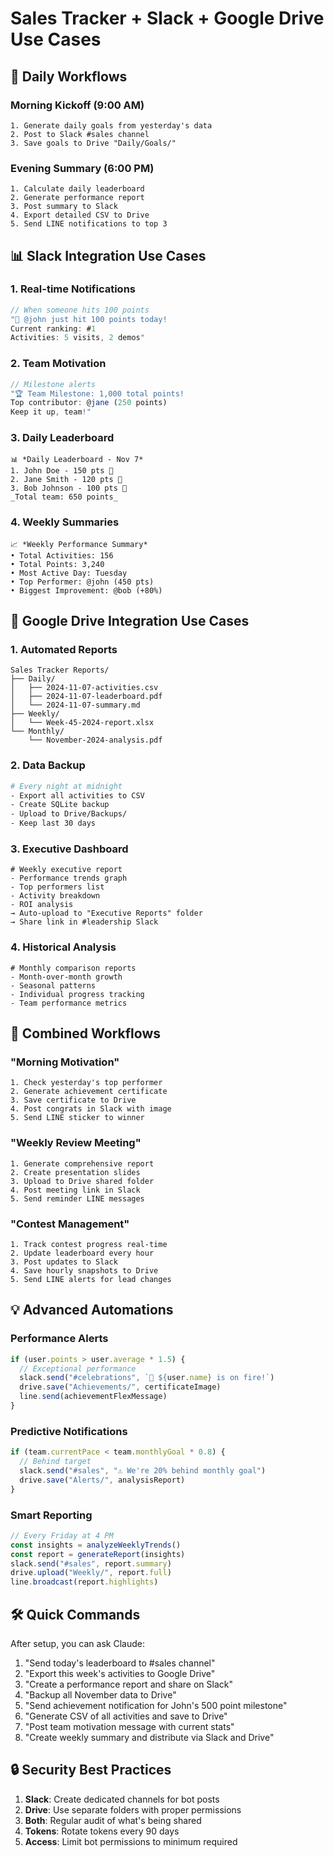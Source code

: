 # Sales Tracker + Slack + Google Drive Use Cases

## 🎯 Daily Workflows

### Morning Kickoff (9:00 AM)
```
1. Generate daily goals from yesterday's data
2. Post to Slack #sales channel
3. Save goals to Drive "Daily/Goals/"
```

### Evening Summary (6:00 PM)
```
1. Calculate daily leaderboard
2. Generate performance report
3. Post summary to Slack
4. Export detailed CSV to Drive
5. Send LINE notifications to top 3
```

## 📊 Slack Integration Use Cases

### 1. Real-time Notifications
```javascript
// When someone hits 100 points
"🎉 @john just hit 100 points today! 
Current ranking: #1
Activities: 5 visits, 2 demos"
```

### 2. Team Motivation
```javascript
// Milestone alerts
"🏆 Team Milestone: 1,000 total points!
Top contributor: @jane (250 points)
Keep it up, team!"
```

### 3. Daily Leaderboard
```
📊 *Daily Leaderboard - Nov 7*
1. John Doe - 150 pts 🥇
2. Jane Smith - 120 pts 🥈 
3. Bob Johnson - 100 pts 🥉
_Total team: 650 points_
```

### 4. Weekly Summaries
```
📈 *Weekly Performance Summary*
• Total Activities: 156
• Total Points: 3,240
• Most Active Day: Tuesday
• Top Performer: @john (450 pts)
• Biggest Improvement: @bob (+80%)
```

## 📁 Google Drive Integration Use Cases

### 1. Automated Reports
```
Sales Tracker Reports/
├── Daily/
│   ├── 2024-11-07-activities.csv
│   ├── 2024-11-07-leaderboard.pdf
│   └── 2024-11-07-summary.md
├── Weekly/
│   └── Week-45-2024-report.xlsx
└── Monthly/
    └── November-2024-analysis.pdf
```

### 2. Data Backup
```bash
# Every night at midnight
- Export all activities to CSV
- Create SQLite backup
- Upload to Drive/Backups/
- Keep last 30 days
```

### 3. Executive Dashboard
```
# Weekly executive report
- Performance trends graph
- Top performers list
- Activity breakdown
- ROI analysis
→ Auto-upload to "Executive Reports" folder
→ Share link in #leadership Slack
```

### 4. Historical Analysis
```
# Monthly comparison reports
- Month-over-month growth
- Seasonal patterns
- Individual progress tracking
- Team performance metrics
```

## 🔄 Combined Workflows

### "Morning Motivation"
```
1. Check yesterday's top performer
2. Generate achievement certificate
3. Save certificate to Drive
4. Post congrats in Slack with image
5. Send LINE sticker to winner
```

### "Weekly Review Meeting"
```
1. Generate comprehensive report
2. Create presentation slides
3. Upload to Drive shared folder
4. Post meeting link in Slack
5. Send reminder LINE messages
```

### "Contest Management"
```
1. Track contest progress real-time
2. Update leaderboard every hour
3. Post updates to Slack
4. Save hourly snapshots to Drive
5. Send LINE alerts for lead changes
```

## 💡 Advanced Automations

### Performance Alerts
```javascript
if (user.points > user.average * 1.5) {
  // Exceptional performance
  slack.send("#celebrations", `🌟 ${user.name} is on fire!`)
  drive.save("Achievements/", certificateImage)
  line.send(achievementFlexMessage)
}
```

### Predictive Notifications
```javascript
if (team.currentPace < team.monthlyGoal * 0.8) {
  // Behind target
  slack.send("#sales", "⚠️ We're 20% behind monthly goal")
  drive.save("Alerts/", analysisReport)
}
```

### Smart Reporting
```javascript
// Every Friday at 4 PM
const insights = analyzeWeeklyTrends()
const report = generateReport(insights)
slack.send("#sales", report.summary)
drive.upload("Weekly/", report.full)
line.broadcast(report.highlights)
```

## 🛠️ Quick Commands

After setup, you can ask Claude:

1. "Send today's leaderboard to #sales channel"
2. "Export this week's activities to Google Drive"
3. "Create a performance report and share on Slack"
4. "Backup all November data to Drive"
5. "Send achievement notification for John's 500 point milestone"
6. "Generate CSV of all activities and save to Drive"
7. "Post team motivation message with current stats"
8. "Create weekly summary and distribute via Slack and Drive"

## 🔒 Security Best Practices

1. **Slack**: Create dedicated channels for bot posts
2. **Drive**: Use separate folders with proper permissions
3. **Both**: Regular audit of what's being shared
4. **Tokens**: Rotate tokens every 90 days
5. **Access**: Limit bot permissions to minimum required